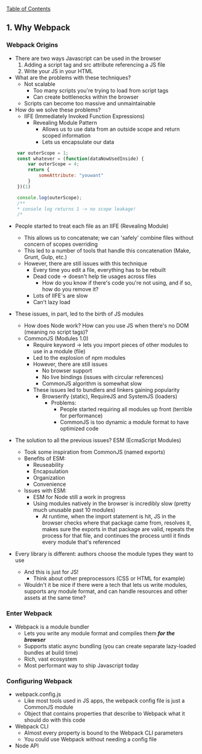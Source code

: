 [Table of Contents](../README.md)

## 1. Why Webpack

### Webpack Origins

- There are two ways Javascript can be used in the browser
    1. Adding a script tag and src attribute referencing a JS file
    2. Write your JS in your HTML
- What are the problems with these techniques?
    - Not scalable 
        - Too many scripts you're trying to load from script tags
        - Can create bottlenecks within the browser
    - Scripts can become too massive and unmaintainable
- How do we solve these problems?
    - IIFE (Immediately Invoked Function Expressions)
        - Revealing Module Pattern
            - Allows us to use data from an outside scope and return scoped information
            - Lets us encapsulate our data
```javascript
    var outerScope = 1;
    const whatever = (function(dataNowUsedInside) {
        var outerScope = 4;
        return {
            someAttribute: "youwant"
        }
    })(1)

    console.log(outerScope);
    /**
    * console log returns 1 -> no scope leakage!
    /*
```
- People started to treat each file as an IIFE (Revealing Module)
    - This allows us to concatenate; we can 'safely' combine files without concern of scopes overriding
    - This led to a number of tools that handle this concatenation (Make, Grunt, Gulp, etc.)
    - However, there are still issues with this technique
        - Every time you edit a file, everything has to be rebuilt
        - Dead code -> doesn't help tie usages across files
            - How do you know if there's code you're not using, and if so, how do you remove it?
        - Lots of IIFE's are slow
        - Can't lazy load

- These issues, in part, led to the birth of JS modules
    - How does Node work? How can you use JS when there's no DOM (meaning no script tags)?
    - CommonJS (Modules 1.0)
        - Require keyword -> lets you import pieces of other modules to use in a module (file)
        - Led to the explosion of npm modules
        - However, there are still issues
            - No browser support
            - No live bindings (issues with circular references)
            - CommonJS algorithm is somewhat slow
        - These issues led to bundlers and linkers gaining popularity
            - Browserify (static), RequireJS and SystemJS (loaders)
                - Problems:
                    - People started requiring all modules up front (terrible for performance)
                    - CommonJS is too dynamic a module format to have optimized code
- The solution to all the previous issues? ESM (EcmaScript Modules)
    - Took some inspiration from CommonJS (named exports)
    - Benefits of ESM:
        - Reuseability
        - Encapsulation
        - Organization
        - Convenience
    - Issues with ESM:
        - ESM for Node still a work in progress
        - Using modules natively in the browser is incredibly slow (pretty much unusable past 10 modules)
            - At runtime, when the import statement is hit, JS in the browser checks where that package came from, resolves it, makes sure the exports in that package are valid, repeats the process for that file, and continues the process until it finds every module that's referenced
- Every library is different: authors choose the module types they want to use
    - And this is just for JS!
        - Think about other preprocessors (CSS or HTML for example)
    - Wouldn't it be nice if there were a tech that lets us write modules, supports any module format, and can handle resources and other assets at the same time?

### Enter Webpack
 - Webpack is a module bundler
    - Lets you write any module format and compiles them **_for the browser_**
    - Supports static async bundling (you can create separate lazy-loaded bundles at build time)
    - Rich, vast ecosystem
    - Most performant way to ship Javascript today

### Configuring Webpack
- webpack.config.js
    - Like most tools used in JS apps, the webpack config file is just a CommonJS module
    - Object that contains properties that describe to Webpack what it should do with this code
- Webpack CLI
    - Almost every property is bound to the Webpack CLI parameters
    - You could use Webpack without needing a config file
- Node API